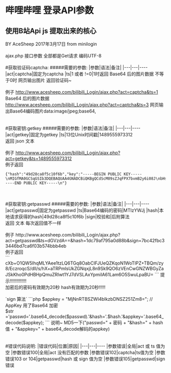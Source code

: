 哔哩哔哩 登录API参数
==
使用B站Api js 提取出来的核心
--
BY AceSheep 2017年3月17日  from minilogin<br>
<br>
ajax.php 接口参数  全部都是Get请求  编码UTF-8<br>
<br>
#获取验证码captcha:
#####需要的参数:
|参数|语法|备注|
|---|---|----
|act|captcha|固定为captcha
|ts|1 或者 !=0|1时返回 Base64 后的图片数据  不等于0时 网页输出图片
返回验证码~<br>
<br>
例子 http://www.acesheep.com/bilibili_Login/ajax.php?act=captcha&ts=1   Base64 后的图片数据<br>
     http://www.acesheep.com/bilibili_Login/ajax.php?act=captcha&ts=3   网页输出Base64编码图片data:image/jpeg;base64,<br>
<br>
<br>
#获取密钥:getkey
#####需要的参数:
|参数|语法|备注|
|---|---|----
|act|getkey|固定为getkey
|ts|13位Unix时间戳|1489555973312
<br>
返回 json 文本<br>
<br>
例子 http://www.acesheep.com/bilibili_Login/ajax.php?act=getkey&ts=1489555973312<br>
例子返回 <br>
```
{"hash":"49d28ca8f5c10f6b","key":"-----BEGIN PUBLIC KEY-----\nMIGfMA0GCSqGSIb3DQEBAQUAA4GNADCBiQKBgQCdScM09sZJqFPX7bvmB2y6i08J\nbHsa0v4THafPbJN9NoaZ9Djz1LmeLkVlmWx1DwgHVW+K7LVWT5FV3johacVRuV98\n37+RNntEK6SE82MPcl7fA++dmW2cLlAjsIIkrX+aIvvSGCuUfcWpWFy3YVDqhuHr\nNDjdNcaefJIQHMW+sQIDAQAB\n-----END PUBLIC KEY-----\n"}
```
<br>
<br>
#获取密钥:getpasswd
#####需要的参数:
|参数|语法|备注|
|---|---|----
|act|getpasswd|固定为getpasswd
|ts|Base64编码的密码|MTIzYWJj
|hash|本地请求获得的hash|49d28ca8f5c10f6b
|sign|校验和|后附算法
<br>
返回 文本  每次返回值不一样<br>
<br>
例子  http://www.acesheep.com/bilibili_Login/ajax.php?act=getpasswd&ts=dGVzdA==&hash=1dc79af795a0d88b&sign=7bc42fbc33446bd7ca6f03b574bbb4eb <br>
例子返回<br>
```
cXb+O1QW5IhqMLYAee1tzLQ6TGq8OabCIFJUeQZKqoN1WoTIPZ+TBQm/zy8/EczroqcS/dlI/s/hX+aTRPmlsUkZGNqxjL8n9Sk9QO6zVEnCwGNZWBGyZaJSkKho0PdHBHpQmuZRIwt1YJ7dVSLAxYpmiIA61Lam6O5SwuLpaBU=
```
提示!!!!!!!!!!!!!<br>
加密后的密码有效期为20秒  hash有效期为20秒!!!!!<br>
<br>
`sign 算法`
```php
          $appkey = "MjNnRTBSZWI4blkzbDNSZ251Zm8="; // AppKey 用了Base64 加密<br>
          $str ='passwd='.base64_decode($passwd).'&hash='.$hash.'&appkey='.base64_decode($appkey);
```
说明~    MD5一下("passwd=" + 密码 + "&hash=" + hash值 + "&appkey=" + base64_decode解码的appkey)<br>
<br>
<br>
#错误代码说明:
|错误代码|位置|原因|
|---|---|----
|参数错误|全局|act  或 ts 值为空
|参数错误100|全局|act  没有匹配的参数
|参数错误102|captcha|ts值为空
|参数错误103 or 104|getpasswd|hash 或 sign 值为空
|参数错误105|getpasswd|sign 错误
<br>
